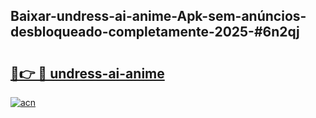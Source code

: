 ## Baixar-undress-ai-anime-Apk-sem-anúncios-desbloqueado-completamente-2025-#6n2qj

# <h2><a href="https://ainizakaria.my?title=undress-ai-anime&ref=22M">🔗👉 🔴 undress-ai-anime</a></h2>

[![acn](https://github.com/user-attachments/assets/0f9c940e-d8b0-45ae-aac7-cd30a18b3e1c)](https://ainizakaria.my?title=undress-ai-anime&ref=22M)


